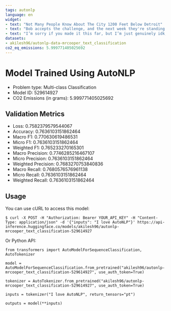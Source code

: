 ```yaml
---
tags: autonlp
language: en
widget:
- text: "Not Many People Know About The City 1200 Feet Below Detroit"
- text: "Bob accepts the challenge, and the next week they're standing in Saint Peters square. 'This isnt gonna work, he's never going to see me here when theres this much people. You stay here, I'll go talk to him and you'll see me on the balcony, the guards know me too.' Half an hour later, Bob and the pope appear side by side on the balcony. Bobs boss gets a heart attack, and Bob goes to visit him in the hospital."
- text: "I’m sorry if you made it this far, but I’m just genuinely idk, I feel like I shouldn’t give up, it’s just getting harder to come back from stuff like this."
datasets:
- akilesh96/autonlp-data-mrcooper_text_classification
co2_eq_emissions: 5.999771405025692
---
```


# Model Trained Using AutoNLP

- Problem type: Multi-class Classification
- Model ID: 529614927
- CO2 Emissions (in grams): 5.999771405025692

## Validation Metrics

- Loss: 0.7582379579544067
- Accuracy: 0.7636103151862464
- Macro F1: 0.770630619486531
- Micro F1: 0.7636103151862464
- Weighted F1: 0.765233270165301
- Macro Precision: 0.7746285216467107
- Micro Precision: 0.7636103151862464
- Weighted Precision: 0.7683270753840836
- Macro Recall: 0.7680576576961138
- Micro Recall: 0.7636103151862464
- Weighted Recall: 0.7636103151862464


## Usage

You can use cURL to access this model:

```
$ curl -X POST -H "Authorization: Bearer YOUR_API_KEY" -H "Content-Type: application/json" -d '{"inputs": "I love AutoNLP"}' https://api-inference.huggingface.co/models/akilesh96/autonlp-mrcooper_text_classification-529614927
```

Or Python API:

```
from transformers import AutoModelForSequenceClassification, AutoTokenizer

model = AutoModelForSequenceClassification.from_pretrained("akilesh96/autonlp-mrcooper_text_classification-529614927", use_auth_token=True)

tokenizer = AutoTokenizer.from_pretrained("akilesh96/autonlp-mrcooper_text_classification-529614927", use_auth_token=True)

inputs = tokenizer("I love AutoNLP", return_tensors="pt")

outputs = model(**inputs)
```
